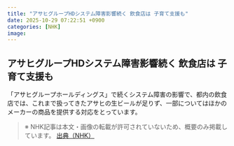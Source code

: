 ```yaml
---
title: "アサヒグループHDシステム障害影響続く 飲食店は 子育て支援も"
date: 2025-10-29 07:22:51 +0900
categories: [NHK]
image: 
---
```

## アサヒグループHDシステム障害影響続く 飲食店は 子育て支援も

「アサヒグループホールディングス」で続くシステム障害の影響で、都内の飲食店では、これまで扱ってきたアサヒの生ビールが足りず、一部についてはほかのメーカーの商品を提供する対応をとっています。

> ※ NHK記事は本文・画像の転載が許可されていないため、概要のみ掲載しています。
[出典（NHK）](http://www3.nhk.or.jp/news/html/20251029/k10014962041000.html)
